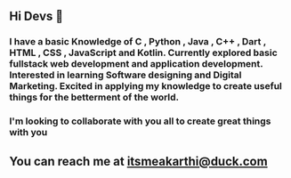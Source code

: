 ## Hi Devs 👋

<!--
**KarthiDreamer/KarthiDreamer** is a ✨ _special_ ✨ repository because its `README.md` (this file) appears on your GitHub profile.

Here are some ideas to get you started:

- 🔭 I’m currently working on ...
- 🌱 I’m currently learning ...
- 👯 I’m looking to collaborate on ...
- 🤔 I’m looking for help with ...
- 💬 Ask me about ...
- 📫 How to reach me: ...
- 😄 Pronouns: ...
- ⚡ Fun fact: ...
-->

### I have a basic Knowledge of C , Python , Java , C++ , Dart , HTML , CSS , JavaScript and Kotlin. Currently explored basic fullstack web development and  application development. Interested in learning Software designing and Digital Marketing. Excited in applying my knowledge to create useful things for the betterment of the world. 
### I'm looking to collaborate with you all to create great things with you

## You can reach me at itsmeakarthi@duck.com
